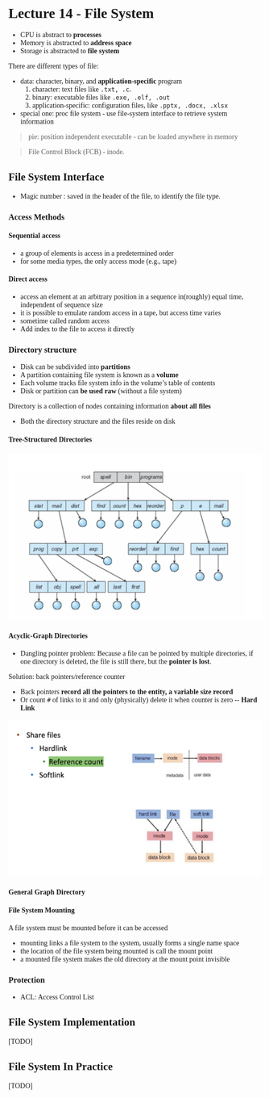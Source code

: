 <font face = "Times New Roman">

# Lecture 14 - File System

* CPU is abstract to **processes**
* Memory is abstracted to **address space**
* Storage is abstracted to **file system**


There are different types of file:

* data: character, binary, and **application-specific** program
  1. character: text files like `.txt, .c`.
  2. binary: executable files like `.exe, .elf, .out`
  3. application-specific: configuration files, like `.pptx, .docx, .xlsx`
* special one: proc file system - use file-system interface to retrieve system information

> pie: position independent executable - can be loaded anywhere in memory

> File Control Block (FCB) - inode.

## File System Interface

* Magic number : saved in the header of the file, to identify the file type.

### Access Methods

#### Sequential access

* a group of elements is access in a predetermined order
* for some media types, the only access mode (e.g., tape)

#### Direct access

* access an element at an arbitrary position in a sequence in(roughly) equal time, independent of sequence size
* it is possible to emulate random access in a tape, but access time varies
* sometime called random access
* Add index to the file to access it directly

### Directory structure

* Disk can be subdivided into **partitions**
* A partition containing file system is known as a **volume**
* Each volume tracks file system info in the volume’s table of contents
* Disk or partition can **be used raw** (without a file system)

Directory is a collection of nodes containing information **about all files**

* Both the directory structure and the files reside on disk

#### Tree-Structured Directories

![1](1.png)

#### Acyclic-Graph Directories

* Dangling pointer problem: Because a file can be pointed by multiple directories, if one directory is deleted, the file is still there, but the **pointer is lost**.

Solution: back pointers/reference counter

* Back pointers **record all the pointers to the entity, a variable size record**
* Or count `#` of links to it and only (physically) delete it when counter is zero -- **Hard Link**

![2](2.png)

#### General Graph Directory

#### File System Mounting


A file system must be mounted before it can be accessed

* mounting links a file system to the system, usually forms a single name space
* the location of the file system being mounted is call the mount point
* a mounted file system makes the old directory at the mount point invisible

### Protection

* ACL: Access Control List

## File System Implementation

[TODO] 

## File System In Practice

[TODO] 

</font>